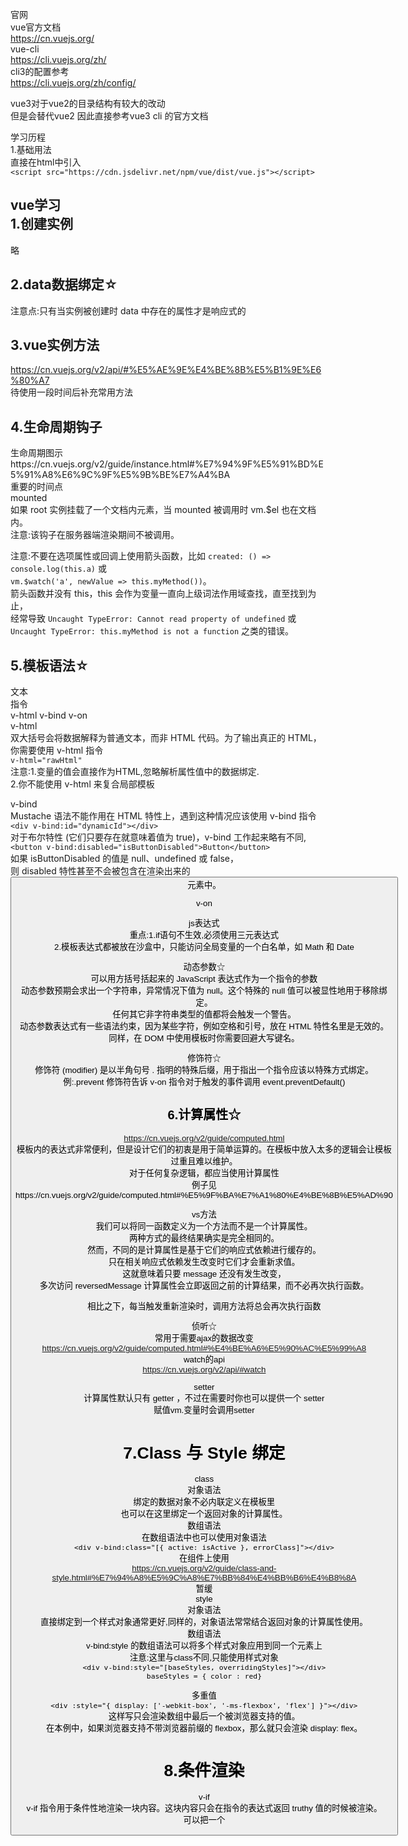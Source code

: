 官网  
vue官方文档  
https://cn.vuejs.org/  
vue-cli  
https://cli.vuejs.org/zh/  
cli3的配置参考  
https://cli.vuejs.org/zh/config/  
  
vue3对于vue2的目录结构有较大的改动  
但是会替代vue2 因此直接参考vue3 cli 的官方文档   
  
  
学习历程  
1.基础用法  
直接在html中引入  
`<script src="https://cdn.jsdelivr.net/npm/vue/dist/vue.js"></script>`
  
vue学习  
1.创建实例  
---
略  
  
2.data数据绑定☆  
---
注意点:只有当实例被创建时 data 中存在的属性才是响应式的  
  
3.vue实例方法  
---
https://cn.vuejs.org/v2/api/#%E5%AE%9E%E4%BE%8B%E5%B1%9E%E6%80%A7  
待使用一段时间后补充常用方法  
  
4.生命周期钩子  
---
生命周期图示https://cn.vuejs.org/v2/guide/instance.html#%E7%94%9F%E5%91%BD%E5%91%A8%E6%9C%9F%E5%9B%BE%E7%A4%BA  
重要的时间点  
mounted  
如果 root 实例挂载了一个文档内元素，当 mounted 被调用时 vm.$el 也在文档内。  
注意:该钩子在服务器端渲染期间不被调用。  
  
注意:不要在选项属性或回调上使用箭头函数，比如 `created: () => console.log(this.a)` 或  
`vm.$watch('a', newValue => this.myMethod())`。  
箭头函数并没有 this，this 会作为变量一直向上级词法作用域查找，直至找到为止，  
经常导致 `Uncaught TypeError: Cannot read property of undefined` 或   
`Uncaught TypeError: this.myMethod is not a function` 之类的错误。  
  
5.模板语法☆  
---
文本  
指令  
v-html v-bind v-on  
v-html  
双大括号会将数据解释为普通文本，而非 HTML 代码。为了输出真正的 HTML，你需要使用 v-html 指令  
`v-html="rawHtml"`  
注意:1.变量的值会直接作为HTML,忽略解析属性值中的数据绑定.  
2.你不能使用 v-html 来复合局部模板  
  
v-bind  
Mustache 语法不能作用在 HTML 特性上，遇到这种情况应该使用 v-bind 指令  
`<div v-bind:id="dynamicId"></div>`  
对于布尔特性 (它们只要存在就意味着值为 true)，v-bind 工作起来略有不同,  
`<button v-bind:disabled="isButtonDisabled">Button</button>`  
如果 isButtonDisabled 的值是 null、undefined 或 false，  
则 disabled 特性甚至不会被包含在渲染出来的 <button> 元素中。  
  
v-on  
  
  
js表达式  
重点:1.if语句不生效,必须使用三元表达式  
2.模板表达式都被放在沙盒中，只能访问全局变量的一个白名单，如 Math 和 Date  
  
动态参数☆  
可以用方括号括起来的 JavaScript 表达式作为一个指令的参数  
动态参数预期会求出一个字符串，异常情况下值为 null。这个特殊的 null 值可以被显性地用于移除绑定。  
任何其它非字符串类型的值都将会触发一个警告。  
动态参数表达式有一些语法约束，因为某些字符，例如空格和引号，放在 HTML 特性名里是无效的。  
同样，在 DOM 中使用模板时你需要回避大写键名。  
  
修饰符☆  
修饰符 (modifier) 是以半角句号 . 指明的特殊后缀，用于指出一个指令应该以特殊方式绑定。  
例:.prevent 修饰符告诉 v-on 指令对于触发的事件调用 event.preventDefault()  
  
  
6.计算属性☆  
---
https://cn.vuejs.org/v2/guide/computed.html  
模板内的表达式非常便利，但是设计它们的初衷是用于简单运算的。在模板中放入太多的逻辑会让模板过重且难以维护。  
对于任何复杂逻辑，都应当使用计算属性  
例子见https://cn.vuejs.org/v2/guide/computed.html#%E5%9F%BA%E7%A1%80%E4%BE%8B%E5%AD%90  
  
vs方法  
我们可以将同一函数定义为一个方法而不是一个计算属性。  
两种方式的最终结果确实是完全相同的。  
然而，不同的是计算属性是基于它们的响应式依赖进行缓存的。  
只在相关响应式依赖发生改变时它们才会重新求值。  
这就意味着只要 message 还没有发生改变，  
多次访问 reversedMessage 计算属性会立即返回之前的计算结果，而不必再次执行函数。  
  
相比之下，每当触发重新渲染时，调用方法将总会再次执行函数  
  
侦听☆  
常用于需要ajax的数据改变  
https://cn.vuejs.org/v2/guide/computed.html#%E4%BE%A6%E5%90%AC%E5%99%A8  
watch的api  
https://cn.vuejs.org/v2/api/#watch  
  
setter  
计算属性默认只有 getter ，不过在需要时你也可以提供一个 setter  
赋值vm.变量时会调用setter  
  
7.Class 与 Style 绑定  
===
class  
对象语法  
绑定的数据对象不必内联定义在模板里  
也可以在这里绑定一个返回对象的计算属性。  
数组语法  
在数组语法中也可以使用对象语法  
`<div v-bind:class="[{ active: isActive }, errorClass]"></div>`  
在组件上使用  
https://cn.vuejs.org/v2/guide/class-and-style.html#%E7%94%A8%E5%9C%A8%E7%BB%84%E4%BB%B6%E4%B8%8A  
暂缓  
style  
对象语法  
直接绑定到一个样式对象通常更好,同样的，对象语法常常结合返回对象的计算属性使用。  
数组语法  
v-bind:style 的数组语法可以将多个样式对象应用到同一个元素上  
注意:这里与class不同,只能使用样式对象  
`<div v-bind:style="[baseStyles, overridingStyles]"></div>`  
`baseStyles = { color : red}`  
  
多重值  
`<div :style="{ display: ['-webkit-box', '-ms-flexbox', 'flex'] }"></div>`  
这样写只会渲染数组中最后一个被浏览器支持的值。  
在本例中，如果浏览器支持不带浏览器前缀的 flexbox，那么就只会渲染 display: flex。  
  
8.条件渲染  
===
v-if  
v-if 指令用于条件性地渲染一块内容。这块内容只会在指令的表达式返回 truthy 值的时候被渲染。  
可以把一个 <template> 元素当做不可见的包裹元素，并在上面使用 v-if。最终的渲染结果将不包含 <template> 元素。  
v-else  
你可以使用 v-else 指令来表示 v-if 的“else 块”  
v-else-if  
v-else-if，顾名思义，充当 v-if 的“else-if 块”，可以连续使用.  
类似于 v-else，v-else-if 也必须紧跟在带 v-if 或者 v-else-if 的元素之后.  
  
用key管理元素  
Vue 会尽可能高效地渲染元素，通常会复用已有元素而不是从头开始渲染。  
添加一个具有唯一值的 key 属性即可表达“这两个元素是完全独立的，不要复用它们”.  
  
v-show  
另一个用于根据条件展示元素的选项是 v-show 指令.  
不同的是带有 v-show 的元素始终会被渲染并保留在 DOM 中。v-show 只是简单地切换元素的 CSS 属性 display。  
注意:  
v-show 不支持 <template> 元素，也不支持 v-else。  
  
v-if vs v-show  
一般来说，v-if 有更高的切换开销，而 v-show 有更高的初始渲染开销。  
因此，如果需要非常频繁地切换，则使用 v-show 较好；如果在运行时条件很少改变，则使用 v-if 较好。  
  
注意:不推荐同时使用 v-if 和 v-for  
  
9.列表渲染  
v-for  
数组  
我们可以用 v-for 指令基于一个数组来渲染一个列表。  
v-for 指令需要使用 item in items 形式的特殊语法，其中 items 是源数据数组，而 item 则是被迭代的数组元素的别名.  
  
在 v-for 块中，我们可以访问所有父作用域的属性。v-for 还支持一个可选的第二个参数，即当前项的索引。  
你也可以用 of 替代 in 作为分隔符，因为它更接近 JavaScript 迭代器的语法  
  
对象  
你也可以用 v-for 来遍历一个对象的属性。  
你也可以提供第二个的参数为 property 名称 (也就是键名)  
在遍历对象时，会按 Object.keys() 的结果遍历，但是不能保证它的结果在不同的 JavaScript 引擎下都一致。  
因此index不能作为判断基准  
更新/维护状态  
当 Vue 正在更新使用 v-for 渲染的元素列表时，它默认使用“就地更新”的策略。  
如果数据项的顺序被改变，Vue 将不会移动 DOM 元素来匹配数据项的顺序，而是就地更新每个元素，  
并且确保它们在每个索引位置正确渲染。  
这个默认的模式是高效的，但是只适用于不依赖子组件状态或临时 DOM 状态 (例如：表单输入值) 的列表渲染输出。  
为了给 Vue 一个提示，以便它能跟踪每个节点的身份，从而重用和重新排序现有元素，你需要为每项提供一个唯一 key 属性  
```
<div v-for="item in items" v-bind:key="item.id">
<!-- 内容 -->
</div>
```
建议尽可能在使用 v-for 时提供 key attribute，除非遍历输出的 DOM 内容非常简单，  
或者是刻意依赖默认行为以获取性能上的提升。  
更新检测  
https://cn.vuejs.org/v2/guide/list.html#%E6%95%B0%E7%BB%84%E6%9B%B4%E6%96%B0%E6%A3%80%E6%B5%8B  
注意:  
数组  
由于 JavaScript 的限制，Vue 不能检测以下数组的变动  
1.当你利用索引直接设置一个数组项时  
2.当你修改数组的长度时  
解决方法:  
1.set方法  
2.splice方法  
方法  
Vue 不能检测对象属性的添加或删除  
对于已经创建的实例，Vue 不允许动态添加根级别的响应式属性。  
但是，可以使用 `Vue.set(object, propertyName, value)` 方法向嵌套对象添加响应式属性。  
还可以使用 `vm.$set` 实例方法，它只是全局 `Vue.set` 的别名  
  
有时你可能需要为已有对象赋值多个新属性，比如使用 `Object.assign()` 或 `_.extend()`。  
在这种情况下，你应该用两个对象的属性创建一个新的对象。  
显示过滤/排序后的结果  
有时，我们想要显示一个数组经过过滤或排序后的版本，而不实际改变或重置原始数据。  
在这种情况下，可以创建一个计算属性，来返回过滤或排序后的数组。  
  
在 v-for 里使用值范围  
v-for 也可以接受整数。在这种情况下，它会把模板重复对应次数。item的值取第n-1次  
  
10.事件处理
===
v-on
可以用 v-on 指令监听 DOM 事件，并在触发时运行一些 JavaScript 代码。  
v-on 还可以接收一个需要调用的方法名称。  
除了直接绑定到一个方法，也可以在内联 JavaScript 语句中调用方法.  
有时也需要在内联语句处理器中访问原始的 DOM 事件。可以用特殊变量 $event 把它传入方法  
  
事件修饰符☆  
https://cn.vuejs.org/v2/guide/events.html#%E4%BA%8B%E4%BB%B6%E4%BF%AE%E9%A5%B0%E7%AC%A6  
重点:使用修饰符时，顺序很重要；相应的代码会以同样的顺序产生。  
因此，用 v-on:click.prevent.self 会阻止所有的点击，而 v-on:click.self.prevent 只会阻止对元素自身的点击。  
  
按键修饰符☆  
我们经常需要检查详细的按键。Vue 允许为 v-on 在监听键盘事件时添加按键修饰符  
你可以直接将 KeyboardEvent.key 暴露的任意有效按键名转换为 kebab-case 来作为修饰符  
`<input v-on:keyup.page-down="onPageDown">`  
  
可以用如下修饰符来实现仅在按下相应按键时才触发鼠标或键盘事件的监听器。  
.ctrl  
.alt  
.shift  
.meta  
注意:  
请注意修饰键与常规按键不同，在和 keyup 事件一起用时，事件触发时修饰键必须处于按下状态。  
换句话说，只有在按住 ctrl 的情况下释放其它按键，才能触发 keyup.ctrl。  
而单单释放 ctrl 也不会触发事件。如果你想要这样的行为，请为 ctrl 换用 keyCode：keyup.17。  
.exact 修饰符允许你控制由精确的系统修饰符组合触发的事件。  
.left.right.middle这些修饰符会限制处理函数仅响应特定的鼠标按钮。  
  
11.表单输入绑定
===
https://cn.vuejs.org/v2/guide/forms.html  
                v-model
                    v-model 指令在表单 <input>、<textarea> 及 <select> 元素上创建双向数据绑定.
                    注意点:
                        1.v-model 会忽略所有表单元素的 value、checked、selected 特性的初始值而总是将 Vue 实例的数据作为数据来源。
                        你应该通过 JavaScript 在组件的 data 选项中声明初始值。
                        2.v-model 在内部为不同的输入元素使用不同的属性并抛出不同的事件：
                            text 和 textarea 元素使用 value 属性和 input 事件；
                            checkbox 和 radio 使用 checked 属性和 change 事件；
                            select 字段将 value 作为 prop 并将 change 作为事件。
                        3.对于需要使用输入法 (如中文、日文、韩文等) 的语言，你会发现 v-model 不会在输入法组合文字过程中得到更新。
                        4.在文本区域插值 (<textarea>{{text}}</textarea>) 并不会生效，应用 v-model 来代替。
                        5.多选框会根据选择的顺序push值(checkbox)
                        6.如果 v-model 表达式的初始值未能匹配任何选项，<select> 元素将被渲染为“未选中”状态。
                        在 iOS 中，这会使用户无法选择第一个选项。因为这样的情况下，iOS 不会触发 change 事件。
                        更推荐在第一个位置提供一个值为空的禁用选项。
                        7.select多选时会根据设定内容的顺序填充数组,而不是选择的顺序push
                        8.可与v-for搭配使用
                值的绑定
                    https://cn.vuejs.org/v2/guide/forms.html#%E5%80%BC%E7%BB%91%E5%AE%9A
                    难以概括,参见官网
                        主要:v-bind:value
                修饰符
                    .lazy.number.trim
            12.组件基础
                https://cn.vuejs.org/v2/guide/components.html
                重要概念:https://wiki.imooc.com/vue/vuejscomponent.html
                内容较多,仅摘要
                    重点:
                        1.一个组件的 data 选项必须是一个函数，因此每个实例可以维护一份被返回对象的独立的拷贝
                        2.有两种组件的注册类型：全局注册和局部注册。
                            全局注册的组件可以用在其被注册之后的任何(通过 new Vue)新创建的Vue根实例,也包括其组件树中的所有子组件的模板中.
                        3.可以使用 v-bind 来动态传递 prop
                        4.子组件可以通过调用内建的 $emit 方法 并传入事件名称来触发一个事件
                        
            13.DOM操作
                重点
                    this(vue).$refs
                    说明:https://cn.vuejs.org/v2/api/#ref
                    dom元素绑定ref="***"
                    this.$refs.***
            14.过渡效果
                https://cn.vuejs.org/v2/guide/transitions.html
                在以下情形中可以给任何元素和组件添加进入/离开过渡
                    条件渲染 (使用 v-if)
                    条件展示 (使用 v-show)
                    动态组件
                    组件根节点
                在进入/离开的过渡中，会有 6 个 class 切换
                    v-enter
                    v-enter-active
                    v-enter-to
                    v-leave
                    v-leave-active
                    v-leave-to















                过滤器
                    https://cn.vuejs.org/v2/guide/filters.html#ad
                    

    
        
